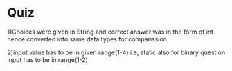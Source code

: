 # Quiz
1)Choices were given in String and correct answer was in the form of int
hence converted into same data types for comparission

2)input value has to be in given range(1-4) i.e, static
also for binary question input has to be in range(1-2) 
